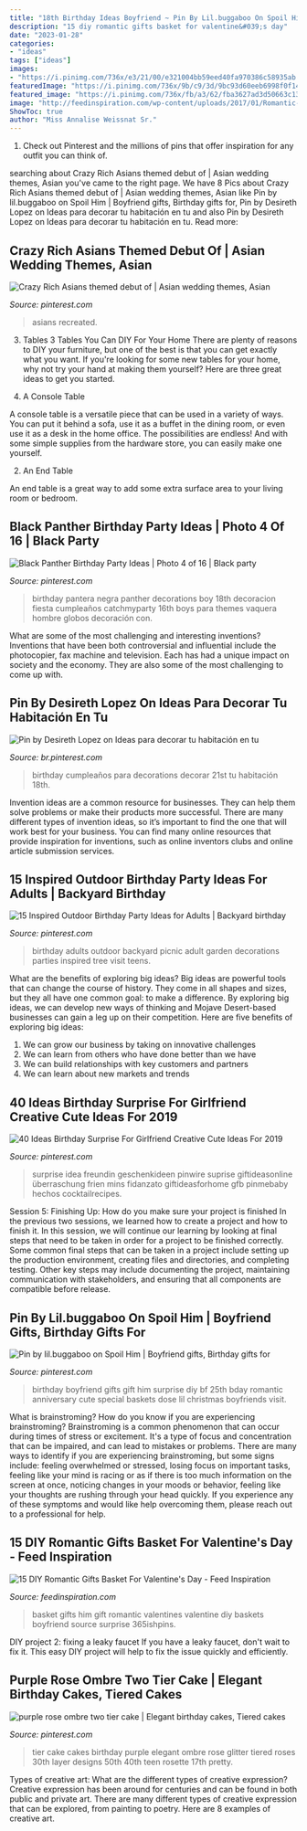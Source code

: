 ```yaml
---
title: "18th Birthday Ideas Boyfriend ~ Pin By Lil.buggaboo On Spoil Him"
description: "15 diy romantic gifts basket for valentine&#039;s day"
date: "2023-01-28"
categories:
- "ideas"
tags: ["ideas"]
images:
- "https://i.pinimg.com/736x/e3/21/00/e321004bb59eed40fa970386c58935ab.jpg"
featuredImage: "https://i.pinimg.com/736x/9b/c9/3d/9bc93d60eeb6998f0f1485af549a4dfd.jpg"
featured_image: "https://i.pinimg.com/736x/fb/a3/62/fba3627ad3d50663c13b43429b53c474--dose.jpg"
image: "http://feedinspiration.com/wp-content/uploads/2017/01/Romantic-Valentines-Day-Gifts-for-Him.jpg"
ShowToc: true
author: "Miss Annalise Weissnat Sr."
---
```



1) Check out Pinterest and the millions of pins that offer inspiration for any outfit you can think of.

	

		
searching about Crazy Rich Asians themed debut of | Asian wedding themes, Asian you've came to the right page. We have 8 Pics about Crazy Rich Asians themed debut of | Asian wedding themes, Asian like Pin by lil.buggaboo on Spoil Him | Boyfriend gifts, Birthday gifts for, Pin by Desireth Lopez on Ideas para decorar tu habitación en tu and also Pin by Desireth Lopez on Ideas para decorar tu habitación en tu. Read more:
		
    
## Crazy Rich Asians Themed Debut Of | Asian Wedding Themes, Asian

<img loading=lazy src="https://i.pinimg.com/736x/9b/c9/3d/9bc93d60eeb6998f0f1485af549a4dfd.jpg" onerror="this.onerror=null;this.src='https://tse1.mm.bing.net/th?id=OIP.zVqQZPbL0LSS9P4p6jLutwHaLG&amp;pid=15.1';" alt="Crazy Rich Asians themed debut of | Asian wedding themes, Asian">

_Source: pinterest.com_

>asians recreated. 

	

3. Tables
3 Tables You Can DIY For Your Home
There are plenty of reasons to DIY your furniture, but one of the best is that you can get exactly what you want. If you're looking for some new tables for your home, why not try your hand at making them yourself? Here are three great ideas to get you started.

1. A Console Table

A console table is a versatile piece that can be used in a variety of ways. You can put it behind a sofa, use it as a buffet in the dining room, or even use it as a desk in the home office. The possibilities are endless! And with some simple supplies from the hardware store, you can easily make one yourself.

2. An End Table

An end table is a great way to add some extra surface area to your living room or bedroom.

    
## Black Panther Birthday Party Ideas | Photo 4 Of 16 | Black Party

<img loading=lazy src="https://i.pinimg.com/736x/e3/21/00/e321004bb59eed40fa970386c58935ab.jpg" onerror="this.onerror=null;this.src='https://tse3.mm.bing.net/th?id=OIP.44bDzihestOeaDEphDhzjAHaJ3&amp;pid=15.1';" alt="Black Panther Birthday Party Ideas | Photo 4 of 16 | Black party">

_Source: pinterest.com_

>birthday pantera negra panther decorations boy 18th decoracion fiesta cumpleaños catchmyparty 16th boys para themes vaquera hombre globos decoración con. 

	

What are some of the most challenging and interesting inventions?
Inventions that have been both controversial and influential include the photocopier, fax machine and television. Each has had a unique impact on society and the economy. They are also some of the most challenging to come up with.

    
## Pin By Desireth Lopez On Ideas Para Decorar Tu Habitación En Tu

<img loading=lazy src="https://i.pinimg.com/736x/b1/a4/15/b1a4153c775011a71a53c75d0ef30e06.jpg" onerror="this.onerror=null;this.src='https://tse3.mm.bing.net/th?id=OIP.B-F1-yL_P8xeMwyIdcU6hQHaJ3&amp;pid=15.1';" alt="Pin by Desireth Lopez on Ideas para decorar tu habitación en tu">

_Source: br.pinterest.com_

>birthday cumpleaños para decorations decorar 21st tu habitación 18th. 

	

Invention ideas are a common resource for businesses. They can help them solve problems or make their products more successful. There are many different types of invention ideas, so it’s important to find the one that will work best for your business. You can find many online resources that provide inspiration for inventions, such as online inventors clubs and online article submission services.

    
## 15 Inspired Outdoor Birthday Party Ideas For Adults | Backyard Birthday

<img loading=lazy src="https://i.pinimg.com/736x/ab/da/65/abda65ab42f73f8a6e5ae167a5d7740e.jpg" onerror="this.onerror=null;this.src='https://tse1.mm.bing.net/th?id=OIP.VOHnM6rNEd5_WlrQcXiV3AHaLH&amp;pid=15.1';" alt="15 Inspired Outdoor Birthday Party Ideas for Adults | Backyard birthday">

_Source: pinterest.com_

>birthday adults outdoor backyard picnic adult garden decorations parties inspired tree visit teens. 

	

What are the benefits of exploring big ideas?
Big ideas are powerful tools that can change the course of history. They come in all shapes and sizes, but they all have one common goal: to make a difference. By exploring big ideas, we can develop new ways of thinking and Mojave Desert-based businesses can gain a leg up on their competition. Here are five benefits of exploring big ideas: 
1. We can grow our business by taking on innovative challenges
2. We can learn from others who have done better than we have
3. We can build relationships with key customers and partners
4. We can learn about new markets and trends

    
## 40 Ideas Birthday Surprise For Girlfriend Creative Cute Ideas For 2019

<img loading=lazy src="https://i.pinimg.com/736x/5c/f7/5f/5cf75f317e13e1576ab7e1d0bc9671c0.jpg" onerror="this.onerror=null;this.src='https://tse2.mm.bing.net/th?id=OIP.LcpULMkXhHME85l_eXW8DQAAAA&amp;pid=15.1';" alt="40 Ideas Birthday Surprise For Girlfriend Creative Cute Ideas For 2019">

_Source: pinterest.com_

>surprise idea freundin geschenkideen pinwire suprise giftideasonline überraschung frien mins fidanzato giftideasforhome gfb pinmebaby hechos cocktailrecipes. 

	

Session 5: Finishing Up: How do you make sure your project is finished
In the previous two sessions, we learned how to create a project and how to finish it. In this session, we will continue our learning by looking at final steps that need to be taken in order for a project to be finished correctly.
Some common final steps that can be taken in a project include setting up the production environment, creating files and directories, and completing testing. Other key steps may include documenting the project, maintaining communication with stakeholders, and ensuring that all components are compatible before release.

    
## Pin By Lil.buggaboo On Spoil Him | Boyfriend Gifts, Birthday Gifts For

<img loading=lazy src="https://i.pinimg.com/736x/fb/a3/62/fba3627ad3d50663c13b43429b53c474--dose.jpg" onerror="this.onerror=null;this.src='https://tse4.mm.bing.net/th?id=OIP.wCDLIvfEu1cPtShfiXST2wHaNL&amp;pid=15.1';" alt="Pin by lil.buggaboo on Spoil Him | Boyfriend gifts, Birthday gifts for">

_Source: pinterest.com_

>birthday boyfriend gifts gift him surprise diy bf 25th bday romantic anniversary cute special baskets dose lil christmas boyfriends visit. 

	

What is brainstroming?
How do you know if you are experiencing brainstroming? Brainstroming is a common phenomenon that can occur during times of stress or excitement. It's a type of focus and concentration that can be impaired, and can lead to mistakes or problems. There are many ways to identify if you are experiencing brainstroming, but some signs include: feeling overwhelmed or stressed, losing focus on important tasks, feeling like your mind is racing or as if there is too much information on the screen at once, noticing changes in your moods or behavior, feeling like your thoughts are rushing through your head quickly. If you experience any of these symptoms and would like help overcoming them, please reach out to a professional for help.

    
## 15 DIY Romantic Gifts Basket For Valentine&#039;s Day - Feed Inspiration

<img loading=lazy src="http://feedinspiration.com/wp-content/uploads/2017/01/Romantic-Valentines-Day-Gifts-for-Him.jpg" onerror="this.onerror=null;this.src='https://tse3.mm.bing.net/th?id=OIP.hfXVpLIR0k6h4_TtaSB1-wHaLH&amp;pid=15.1';" alt="15 DIY Romantic Gifts Basket For Valentine&#039;s Day - Feed Inspiration">

_Source: feedinspiration.com_

>basket gifts him gift romantic valentines valentine diy baskets boyfriend source surprise 365ishpins. 

	

DIY project 2: fixing a leaky faucet
If you have a leaky faucet, don't wait to fix it. This easy DIY project will help to fix the issue quickly and efficiently.

    
## Purple Rose Ombre Two Tier Cake | Elegant Birthday Cakes, Tiered Cakes

<img loading=lazy src="https://i.pinimg.com/736x/b8/ac/8c/b8ac8ce54b4e82efd75f0d97f42117fd--two-tier-cake-purple-roses.jpg" onerror="this.onerror=null;this.src='https://tse4.mm.bing.net/th?id=OIP.cshRhKWPY45V4g-2OqxOxgHaJ3&amp;pid=15.1';" alt="purple rose ombre two tier cake | Elegant birthday cakes, Tiered cakes">

_Source: pinterest.com_

>tier cake cakes birthday purple elegant ombre rose glitter tiered roses 30th layer designs 50th 40th teen rosette 17th pretty. 

	

Types of creative art: What are the different types of creative expression?
Creative expression has been around for centuries and can be found in both public and private art. There are many different types of creative expression that can be explored, from painting to poetry. Here are 8 examples of creative art.

